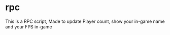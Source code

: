 # rpc
This is a RPC script, Made to update Player count, show your in-game name and your FPS in-game
